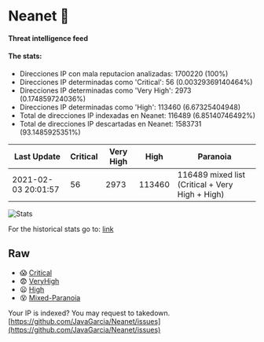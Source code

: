 # Neanet :hocho:
#### Threat intelligence feed
#### The stats:

- Direcciones IP con mala reputacion analizadas: 1700220 (100%)
- Direcciones IP determinadas como 'Critical':  56 (0.00329369140464%)
- Direcciones IP determinadas como 'Very High':  2973 (0.174859724036%)
- Direcciones IP determinadas como 'High':  113460 (6.67325404948)
- Total de direcciones IP indexadas en Neanet:  116489 (6.85140746492%)
- Total de direcciones IP descartadas en Neanet:  1583731 (93.1485925351%)

| Last Update | Critical | Very High | High | Paranoia |
| --- | --- | --- | --- | --- |
| 2021-02-03 20:01:57 | 56 | 2973 | 113460 | 116489 mixed list (Critical + Very High + High)|

![Stats](https://docs.google.com/spreadsheets/d/e/2PACX-1vSnaNMIXVabIpDJjufMlzH7poXnshF3mgd8Is1g9ytUEzVsP5my4Trn8f-xkoLLQ38xpL3HtmUexLo6/pubchart?oid=501124687&format=image)

For the historical stats go to: [link](/stats.csv)
## Raw
- :scream: [Critical](https://raw.githubusercontent.com/JavaGarcia/Neanet/master/blacklists/neanet_critical.txt)
- :fearful: [VeryHigh](https://raw.githubusercontent.com/JavaGarcia/Neanet/master/blacklists/neanet_veryHigh.txtt)
- :frowning: [High](https://raw.githubusercontent.com/JavaGarcia/Neanet/master/blacklists/neanet_high.txt)
- :dizzy_face: [Mixed-Paranoia](https://raw.githubusercontent.com/JavaGarcia/Neanet/master/blacklists/neanet_all.txt)


Your IP is indexed? You may request to takedown. [https://github.com/JavaGarcia/Neanet/issues](https://github.com/JavaGarcia/Neanet/issues)


































































































































































































































































































































































































































































































































































































































































































































































































































































































































































































































































































































































































































































































































































































































































































































































































































































































































































































































































































































































































































































































































































































































































































































































































































































































































































































































































































































































































































































































































































































































































































































































































































































































































































































































































































































































































































































































































































































































































































































































































































































































